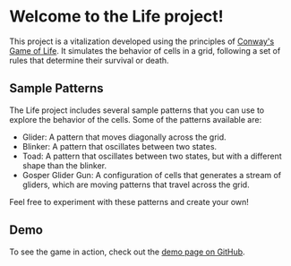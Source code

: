 # Welcome to the Life project! 

This project is a vitalization developed using the principles of [Conway's Game of Life](https://en.wikipedia.org/wiki/Conway%27s_Game_of_Life). 
It simulates the behavior of cells in a grid, following a set of rules that determine their survival or death.

## Sample Patterns

The Life project includes several sample patterns that you can use to explore the behavior of the cells. Some of the patterns available are:

- Glider: A pattern that moves diagonally across the grid.
- Blinker: A pattern that oscillates between two states.
- Toad: A pattern that oscillates between two states, but with a different shape than the blinker.
- Gosper Glider Gun: A configuration of cells that generates a stream of gliders, which are moving patterns that travel across the grid. 

Feel free to experiment with these patterns and create your own!

## Demo

To see the game in action, check out the [demo page on GitHub](https://uds.github.io/life).
